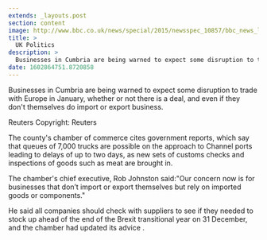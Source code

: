 ```yaml
--- 
extends: _layouts.post 
section: content 
image: http://www.bbc.co.uk/news/special/2015/newsspec_10857/bbc_news_logo.png?cb=1 
title: > 
  UK Politics 
description: > 
  Businesses in Cumbria are being warned to expect some disruption to trade with Europe in January, whether or not there is a deal, and even if they don't themselves do import or export business.Reuters Copyright: ReutersThe county's chamber of commerce cites government reports, which say that queues of 7,000 trucks are possible on the approach to Channel ports leading to delays of up to two days, as new sets of customs checks and inspections of goods such as meat are brought in.The chamber's chief executive, Rob Johnston said:"Our concern now is for businesses that don’t import or export themselves but rely on imported goods or components."He said all companies should check with suppliers to see if they needed to stock up ahead of the end of the Brexit transitional year on 31 December, and the chamber had updated its advice . 
date: 1602864751.8720858 
--- 
```

Businesses in Cumbria are being warned to expect some disruption to trade with Europe in January, whether or not there is a deal, and even if they don't themselves do import or export business.

Reuters Copyright: Reuters

The county's chamber of commerce cites government reports, which say that queues of 7,000 trucks are possible on the approach to Channel ports leading to delays of up to two days, as new sets of customs checks and inspections of goods such as meat are brought in.

The chamber's chief executive, Rob Johnston said:"Our concern now is for businesses that don’t import or export themselves but rely on imported goods or components."

He said all companies should check with suppliers to see if they needed to stock up ahead of the end of the Brexit transitional year on 31 December, and the chamber had updated its advice .